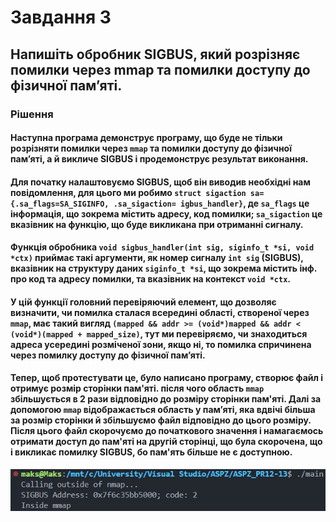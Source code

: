 # Завдання 3

## Напишіть обробник SIGBUS, який розрізняє помилки через mmap та помилки доступу до фізичної пам’яті.

### Рішення

#### Наступна програма демонструє програму, що буде не тільки розрізняти помилки через `mmap` та помилки доступу до фізичної пам’яті, а й викличе SIGBUS і продемонструє результат виконання.

#### Для початку налаштовуємо SIGBUS, щоб він виводив необхідні нам повідомлення, для цього ми робимо `struct sigaction sa={.sa_flags=SA_SIGINFO, .sa_sigaction= igbus_handler}`, де `sa_flags` це інформація, що зокрема містить адресу, код помилки; `sa_sigaction` це вказівник на функцію, що буде викликана при отриманні сигналу. 

#### Функція обробника `void sigbus_handler(int sig, siginfo_t *si, void *ctx)` приймає такі аргументи, як номер сигналу `int sig` (SIGBUS), вказівник на структуру даних `siginfo_t *si`, що зокрема містить інф. про код та адресу помилки, та вказівник на контекст `void *ctx`.

#### У цій функції головний перевіряючий елемент, що дозволяє визначити, чи помилка сталася всередині області, створеної через `mmap`, має такий вигляд `(mapped && addr >= (void*)mapped && addr < (void*)(mapped + mapped_size)`, тут ми перевіряємо, чи знаходиться адреса усередині розміченої зони, якщо ні, то помилка спричинена через помилку доступу до фізичної пам’яті.

#### Тепер, щоб протестувати це, було написано програму, створює файл і отримує розмір сторінки пам'яті. після чого область `mmap` збільшується в 2 рази відповідно до розміру сторінки пам'яті. Далі за допомогою `mmap` відображається область у пам’яті, яка вдвічі більша за розмір сторінки й збільшуємо файл відповідно до цього розміру. Після цього файл скорочуємо до початкового значення і намагаємось отримати доступ до пам'яті на другій сторінці, що була скорочена, що і викликає помилку SIGBUS, бо пам'ять більше не є доступною.

![](1.png)
